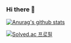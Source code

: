 ### Hi there 👋

[![Anurag's github stats](https://github-readme-stats.vercel.app/api?username=LimDae94)](https://github.com/anuraghazra/github-readme-stats)

[![Solved.ac 프로필](http://mazassumnida.wtf/api/pastel/generate_badge?boj={handle})](https://solved.ac/{handle})


<!--
**LimDae94/LimDae94** is a ✨ _special_ ✨ repository because its `README.md` (this file) appears on your GitHub profile.

Here are some ideas to get you started:

- 🔭 I’m currently working on ...
- 🌱 I’m currently learning ...
- 👯 I’m looking to collaborate on ...
- 🤔 I’m looking for help with ...
- 💬 Ask me about ...
- 📫 How to reach me: ...
- 😄 Pronouns: ...
- ⚡ Fun fact: ...
-->
